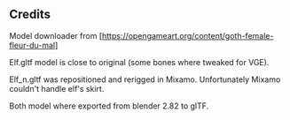 ## Credits

Model downloader from [https://opengameart.org/content/goth-female-fleur-du-mal]

Elf.gltf model is close to original (some bones where tweaked for VGE). 

Elf_n.gltf was repositioned and rerigged in Mixamo. Unfortunately Mixamo couldn't handle elf's skirt.

Both model where exported from blender 2.82 to glTF.


